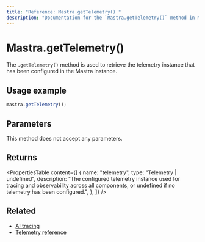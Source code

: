 ```yaml
---
title: "Reference: Mastra.getTelemetry() "
description: "Documentation for the `Mastra.getTelemetry()` method in Mastra, which retrieves the configured telemetry instance."
---
```


# Mastra.getTelemetry()

The `.getTelemetry()` method is used to retrieve the telemetry instance that has been configured in the Mastra instance.

## Usage example

```typescript copy
mastra.getTelemetry();
```

## Parameters

This method does not accept any parameters.

## Returns

<PropertiesTable
  content={[
    {
      name: "telemetry",
      type: "Telemetry | undefined",
      description: "The configured telemetry instance used for tracing and observability across all components, or undefined if no telemetry has been configured.",
    },
  ]}
/>

## Related

- [AI tracing](../../docs/observability/ai-tracing.md)
- [Telemetry reference](../../reference/observability/otel-config.md)
